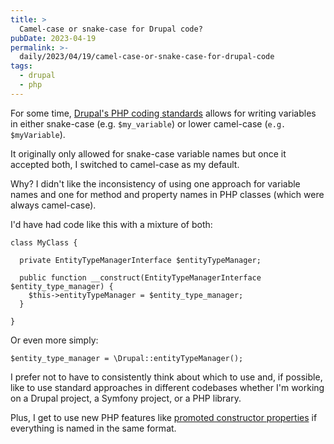 ```yaml
---
title: >
  Camel-case or snake-case for Drupal code?
pubDate: 2023-04-19
permalink: >-
  daily/2023/04/19/camel-case-or-snake-case-for-drupal-code
tags:
  - drupal
  - php
---
```


For some time, [Drupal's PHP coding standards](https://www.drupal.org/docs/develop/standards/php/php-coding-standards#s-functions-and-variables) allows for writing variables in either snake-case (e.g. `$my_variable`) or lower camel-case (`e.g. $myVariable`).

It originally only allowed for snake-case variable names but once it accepted both, I switched to camel-case as my default.

Why? I didn't like the inconsistency of using one approach for variable names and one for method and property names in PHP classes (which were always camel-case).

I'd have had code like this with a mixture of both:

```language-php
class MyClass {

  private EntityTypeManagerInterface $entityTypeManager;

  public function __construct(EntityTypeManagerInterface $entity_type_manager) {
    $this->entityTypeManager = $entity_type_manager;
  }

}
```

Or even more simply:

```language-php
$entity_type_manager = \Drupal::entityTypeManager();
```

I prefer not to have to consistently think about which to use and, if possible, like to use standard approaches in different codebases whether I'm working on a Drupal project, a Symfony project, or a PHP library.

Plus, I get to use new PHP features like [promoted constructor properties]({{site.url}}/daily/2023/04/12/cleaner-php-code-with-promoted-constructor-properties) if everything is named in the same format.
